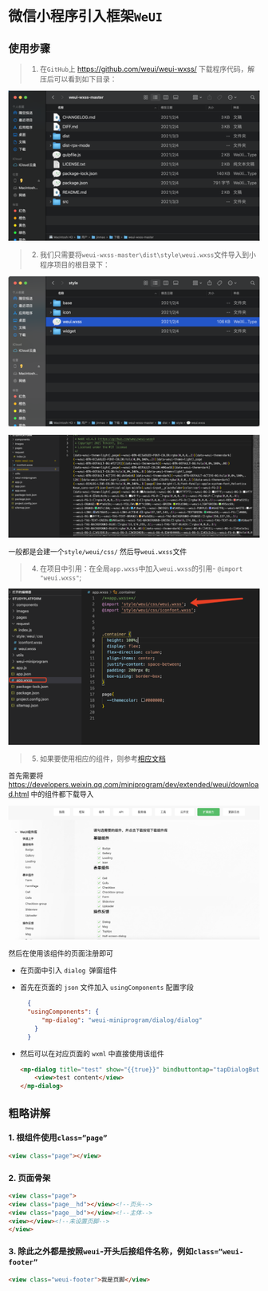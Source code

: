 # 微信小程序引入框架``WeUI``

## 使用步骤

>1. 在``GitHub``上 https://github.com/weui/weui-wxss/ 下载程序代码，解压后可以看到如下目录：


![1615271581252.png](img/1615271581252.png)

> 2. 我们只需要将``weui-wxss-master\dist\style\weui.wxss``文件导入到小程序项目的根目录下：


![1615271658835.png](img/1615271658835.png)



![1615271737348.png](img/1615271737348.png)

一般都是会建一个``style/weui/css/`` 然后导``weui.wxss``文件

> 4. 在项目中引用：在全局``app.wxss``中加入``weui.wxss``的引用- ``@import "weui.wxss"``;


![1615271878683.png](img/1615271878683.png)

> 5. 如果要使用相应的组件，则参考[相应文档](https://developers.weixin.qq.com/miniprogram/dev/extended/weui/quickstart.html)

首先需要将 https://developers.weixin.qq.com/miniprogram/dev/extended/weui/download.html 中的组件都下载导入


![1615272234703.png](img/1615272234703.png)

然后在使用该组件的页面注册即可

- 在页面中引入 ``dialog ``弹窗组件

- 首先在页面的 ``json`` 文件加入 ``usingComponents`` 配置字段
  ```json
    {
    "usingComponents": {
        "mp-dialog": "weui-miniprogram/dialog/dialog"
      }
    }
  ```
- 然后可以在对应页面的 ``wxml`` 中直接使用该组件
    ```html
    <mp-dialog title="test" show="{{true}}" bindbuttontap="tapDialogButton" buttons="{{[{text: '取消'}, {text: '确认'}]}}">
        <view>test content</view>
    </mp-dialog>
    ```

## 粗略讲解

### 1. 根组件使用``class=”page”``

```html
<view class="page"></view>
```
### 2. 页面骨架
```html
<view class="page">
<view class="page__hd"></view><!--页头-->
<view class="page__bd"></view><!--主体-->
<view></view><!--未设置页脚-->
</view>
```

### 3. 除此之外都是按照``weui``-开头后接组件名称，例如``class=”weui-footer”``

```html
<view class="weui-footer">我是页脚</view>
```











